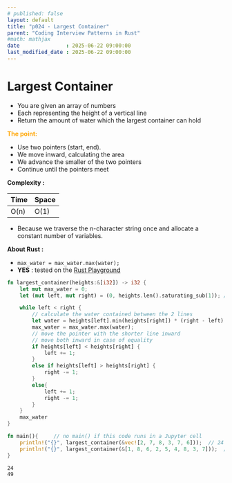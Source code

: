 ```yaml
---
# published: false
layout: default
title: "p024 - Largest Container"
parent: "Coding Interview Patterns in Rust"
#math: mathjax
date               : 2025-06-22 09:00:00
last_modified_date : 2025-06-22 09:00:00
---
```


# Largest Container

* You are given an array of numbers
* Each representing the height of a vertical line
* Return the amount of water which the largest container can hold

<span style="color:orange"><b>The point:</b></span>    
* Use two pointers (start, end).
* We move inward, calculating the area
* We advance the smaller of the two pointers
* Continue until the pointers meet


**Complexity :**

| Time | Space |
|------|-------|
| O(n) | O(1)  |

* Because we traverse the n-character string once and allocate a constant number of variables.





**About Rust :**
* `max_water = max_water.max(water);`
* **YES** : tested on the [Rust Playground](https://play.rust-lang.org/)

<!-- <span style="color:red"><b>TODO : </b></span> 
* Add comments in the source code        
 -->

<!-- * <span style="color:lime"><b>Preferred solution?</b></span>      -->







```rust
fn largest_container(heights:&[i32]) -> i32 {
    let mut max_water = 0;
    let (mut left, mut right) = (0, heights.len().saturating_sub(1)); // right = len - 1 or 0 if len-1 is negative

    while left < right {
        // calculate the water contained between the 2 lines
        let water = heights[left].min(heights[right]) * (right - left) as i32;
        max_water = max_water.max(water);
        // move the pointer with the shorter line inward
        // move both inward in case of equality
        if heights[left] < heights[right] {
            left += 1;
        }
        else if heights[left] > heights[right] {
            right -= 1;
        }
        else{
            left += 1;
            right -= 1;
        }
    }
    max_water
}

fn main(){     // no main() if this code runs in a Jupyter cell 
    println!("{}", largest_container(&vec![2, 7, 8, 3, 7, 6]));  // 24
    println!("{}", largest_container(&[1, 8, 6, 2, 5, 4, 8, 3, 7]));  // 49
}
```

    24
    49

